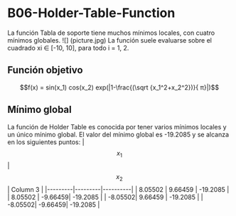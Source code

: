 # B06-Holder-Table-Function
La función Tabla de soporte tiene muchos mínimos locales, con cuatro mínimos globales.
![] (picture.jpg)
La función suele evaluarse sobre el cuadrado xi ∈ [-10, 10], para todo i = 1, 2.
## Función objetivo
```math
f(x) = sin(x_1) cos(x_2) exp(|1-\frac{(\sqrt {x_1^2+x_2^2})}{ π}|)
```
## Mínimo global
La función de Holder Table es conocida por tener varios mínimos locales y un único mínimo global. El valor del mínimo global es -19.2085 y se alcanza en los siguientes puntos:
| $$x_1$$ | $$x_2$$ | Column 3 |
|---------|---------|----------|
| 8.05502 | 9.66459 | -19.2085 |
| 8.05502 | -9.66459| -19.2085 |
| -8.05502| 9.66459 | -19.2085 |
| -8.05502| -9.66459| -19.2085 |
